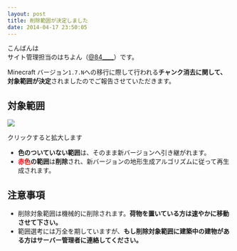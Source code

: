 ```yaml
---
layout: post
title: 削除範囲が決定しました
date: 2014-04-17 23:50:05
---
```


こんばんは  
サイト管理担当のはちよん（[@84____](http://www.twitter.com/84____)）です。

Minecraft バージョン`1.7.N`への移行に際して行われる**チャンク消去に関して、対象範囲が決定**されましたのでご報告させていただきます。

## 対象範囲

[![](https://farm8.staticflickr.com/7303/13912039144_42b521b987_c.jpg)](https://www.flickr.com/photos/s083027/13912039144)

<div class="caption">クリックすると拡大します</div>

- **色のついていない範囲**は、そのまま新バージョンへ引き継がれます。
- **<span style="color:red;">赤色</span>の範囲**は**削除**され、新バージョンの地形生成アルゴリズムに従って再生成されます。

## 注意事項

- 削除対象範囲は機械的に削除されます。**荷物を置いている方は速やかに移動させて下さい。**
- 範囲選考には万全を期していますが、**もし削除対象範囲に建築中の建物がある方はサーバー管理者に連絡してください。**
